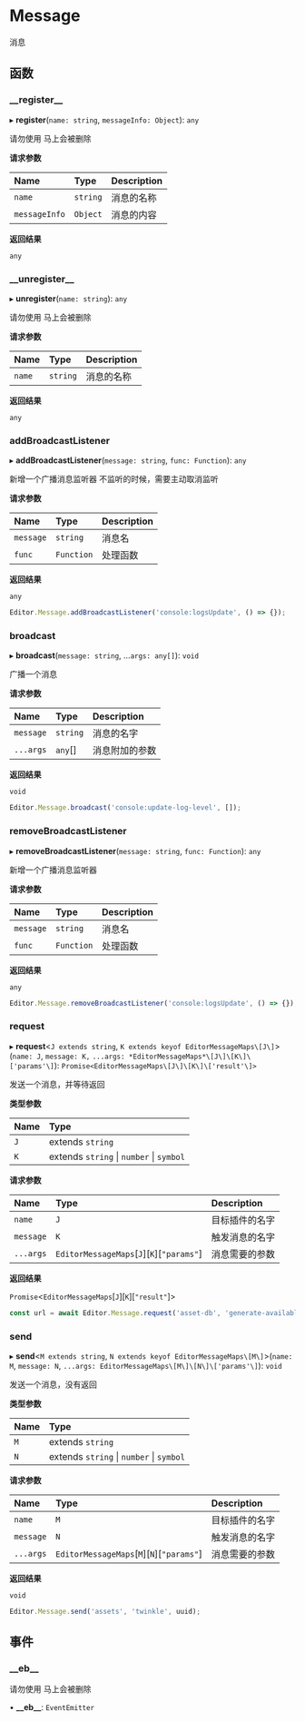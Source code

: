 # Message

消息

## 函数

### _\_register\_\_

▸ **__register__**(`name: string`, `messageInfo: Object`): `any`

请勿使用
马上会被删除

**请求参数**

| Name          | Type     | Description     |
| :------------ | :------- | --------------- |
| `name`        | `string` | 消息的名称       |
| `messageInfo` | `Object` | 消息的内容       |

**返回结果**

`any`



### \_\_unregister\_\_

▸ **__unregister__**(`name: string`): `any`

请勿使用
马上会被删除

**请求参数**

| Name   | Type     | Description     |
| :----- | :------- | --------------- |
| `name` | `string` | 消息的名称       |

**返回结果**

`any`



### addBroadcastListener

▸ **addBroadcastListener**(`message: string`, `func: Function`): `any`

新增一个广播消息监听器
不监听的时候，需要主动取消监听

**请求参数**

| Name      | Type       | Description |
| :-------- | :--------- | :---------- |
| `message` | `string`   | 消息名      |
| `func`    | `Function` | 处理函数    |

**返回结果**

`any`

```typescript
Editor.Message.addBroadcastListener('console:logsUpdate', () => {});
```

### broadcast

▸ **broadcast**(`message: string`, ...`args: any[]`): `void`

广播一个消息

**请求参数**

| Name      | Type     | Description    |
| :-------- | :------- | :------------- |
| `message` | `string` | 消息的名字     |
| `...args` | `any`[]  | 消息附加的参数 |

**返回结果**

`void`

```typescript
Editor.Message.broadcast('console:update-log-level', []);
```

### removeBroadcastListener

▸ **removeBroadcastListener**(`message: string`, `func: Function`): `any`

新增一个广播消息监听器

**请求参数**

| Name      | Type       | Description |
| :-------- | :--------- | :---------- |
| `message` | `string`   | 消息名      |
| `func`    | `Function` | 处理函数    |

**返回结果**

`any`

```typescript
Editor.Message.removeBroadcastListener('console:logsUpdate', () => {});
```

### request

▸ **request**<`J extends string`, `K extends keyof EditorMessageMaps\[J\]`>(`name: J`, `message: K,` `...args: *EditorMessageMaps*\[J\]\[K\]\['params'\]`): `Promise<EditorMessageMaps\[J\]\[K\]\['result'\]>`

发送一个消息，并等待返回

**类型参数**

| Name | Type                                     |
| :--- | :--------------------------------------- |
| `J`  | extends `string`                         |
| `K`  | extends `string` \| `number` \| `symbol` |

**请求参数**

| Name      | Type                                              | Description    |
| :-------- | :------------------------------------------------ | :------------- |
| `name`    | `J`                                               | 目标插件的名字 |
| `message` | `K`                                               | 触发消息的名字 |
| `...args` | `EditorMessageMaps`\[`J`\]\[`K`\]\[``"params"``\] | 消息需要的参数 |

**返回结果**

`Promise`<`EditorMessageMaps`\[`J`\]\[`K`\]\[``"result"``\]\>

```typescript
const url = await Editor.Message.request('asset-db', 'generate-available-url', arg);
```

### send

▸ **send**<`M extends string`, `N extends keyof EditorMessageMaps\[M\]`>(`name: M`, `message: N`, `...args: EditorMessageMaps\[M\]\[N\]\['params'\]`): `void`

发送一个消息，没有返回

**类型参数**

| Name | Type                                     |
| :--- | :--------------------------------------- |
| `M`  | extends `string`                         |
| `N`  | extends `string` \| `number` \| `symbol` |

**请求参数**

| Name      | Type                                              | Description    |
| :-------- | :------------------------------------------------ | :------------- |
| `name`    | `M`                                               | 目标插件的名字 |
| `message` | `N`                                               | 触发消息的名字 |
| `...args` | `EditorMessageMaps`\[`M`\]\[`N`\]\[``"params"``\] | 消息需要的参数 |

**返回结果**

`void`

```typescript
Editor.Message.send('assets', 'twinkle', uuid);
```

## 事件

### \_\_eb\_\_

请勿使用
马上会被删除

• **\_\_eb\_\_**: `EventEmitter`
